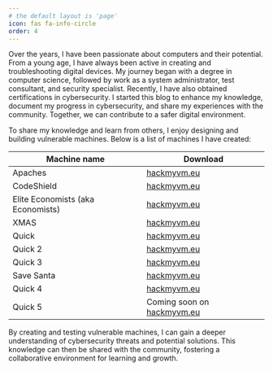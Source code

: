 ```yaml
---
# the default layout is 'page'
icon: fas fa-info-circle
order: 4
---
```


Over the years, I have been passionate about computers and their potential. From a young age, I have always been active in creating and troubleshooting digital devices. My journey began with a degree in computer science, followed by work as a system administrator, test consultant, and security specialist. Recently, I have also obtained certifications in cybersecurity. I started this blog to enhance my knowledge, document my progress in cybersecurity, and share my experiences with the community. Together, we can contribute to a safer digital environment.

To share my knowledge and learn from others, I enjoy designing and building vulnerable machines. Below is a list of machines I have created:

| Machine name | Download |
|--------|-----------|
| Apaches | [hackmyvm.eu](https://downloads.hackmyvm.eu/apaches.zip) |
| CodeShield | [hackmyvm.eu](https://downloads.hackmyvm.eu/codeshield.zip) |
| Elite Economists (aka Economists) | [hackmyvm.eu](https://downloads.hackmyvm.eu/economists.zip) |
| XMAS | [hackmyvm.eu](https://downloads.hackmyvm.eu/xmas.zip) |
| Quick | [hackmyvm.eu](https://downloads.hackmyvm.eu/quick.zip) |
| Quick 2 |[hackmyvm.eu](https://downloads.hackmyvm.eu/quick2.zip) |
| Quick 3 |[hackmyvm.eu](https://downloads.hackmyvm.eu/quick3.zip) |
| Save Santa | [hackmyvm.eu](https://downloads.hackmyvm.eu/savesanta.zip) |
| Quick 4 | [hackmyvm.eu](https://downloads.hackmyvm.eu/quick4.zip) |
| Quick 5 | Coming soon on [hackmyvm.eu](https://hackmyvm.eu) |

By creating and testing vulnerable machines, I can gain a deeper understanding of cybersecurity threats and potential solutions. 
This knowledge can then be shared with the community, fostering a collaborative environment for learning and growth.
